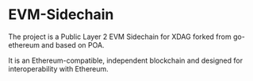 # EVM-Sidechain
The project is a  Public Layer 2 EVM Sidechain for XDAG forked from go-ethereum and based on POA.

It is an  Ethereum-compatible, independent blockchain and designed for interoperability with Ethereum.
